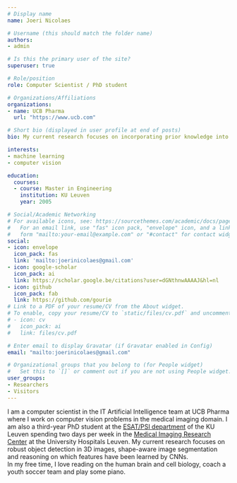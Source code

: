 ```yaml
---
# Display name
name: Joeri Nicolaes

# Username (this should match the folder name)
authors:
- admin

# Is this the primary user of the site?
superuser: true

# Role/position
role: Computer Scientist / PhD student

# Organizations/Affiliations
organizations:
- name: UCB Pharma
  url: "https://www.ucb.com"

# Short bio (displayed in user profile at end of posts)
bio: My current research focuses on incorporating prior knowledge into deep neural networks and exploring how to make neural segmentation nets more shape-aware.

interests:
- machine learning 
- computer vision

education:
  courses:
  - course: Master in Engineering
    institution: KU Leuven
    year: 2005

# Social/Academic Networking
# For available icons, see: https://sourcethemes.com/academic/docs/page-builder/#icons
#   For an email link, use "fas" icon pack, "envelope" icon, and a link in the
#   form "mailto:your-email@example.com" or "#contact" for contact widget.
social:
- icon: envelope
  icon_pack: fas
  link: 'mailto:joerinicolaes@gmail.com' 
- icon: google-scholar
  icon_pack: ai
  link: https://scholar.google.be/citations?user=dGNthnwAAAAJ&hl=nl
- icon: github
  icon_pack: fab
  link: https://github.com/gourie
# Link to a PDF of your resume/CV from the About widget.
# To enable, copy your resume/CV to `static/files/cv.pdf` and uncomment the lines below.
# - icon: cv
#   icon_pack: ai
#   link: files/cv.pdf

# Enter email to display Gravatar (if Gravatar enabled in Config)
email: "mailto:joerinicolaes@gmail.com"

# Organizational groups that you belong to (for People widget)
#   Set this to `[]` or comment out if you are not using People widget.
user_groups:
- Researchers
- Visitors
---
```


I am a computer scientist in the IT Artificial Intelligence team at UCB Pharma where I work on computer vision problems in the medical imaging domain. 
I am also a third-year PhD student at the [ESAT/PSI department](https://www.esat.kuleuven.be/psi) of the KU Leuven spending two days per week in the [Medical Imaging Research Center](https://mirc.uzleuven.be/MedicalImagingCenter/about.php) at the University Hospitals Leuven.
My current research focuses on robust object detection in 3D images, shape-aware image segmentation and reasoning on which features have been learned by CNNs.  
In my free time, I love reading on the human brain and cell biology, coach a youth soccer team and play some piano.
